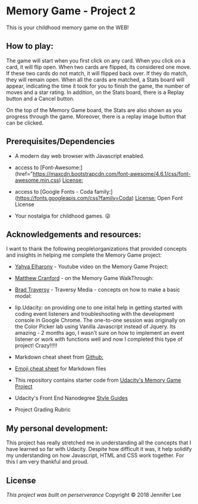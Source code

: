 # Memory Game - Project 2
This is your childhood memory game on the WEB!  

## How to play:
The game will start when you first click on any card.  When you click on a card, it will flip open.  When two cards are flipped, its considered one move.  If these two cards do not match, it will flipped back over.  If they do match, they will remain open.  When all the cards are matched, a Stats board will appear, indicating the time it took for you to finish the game, the number of moves and a star rating. In addition, on the Stats board, there is a Replay button and a Cancel button.


On the top of the Memory Game board, the Stats are also shown as you progress through the game.  Moreover, there is a replay image button that can be clicked.



## Prerequisites/Dependencies
* A modern day web browser with Javascript enabled.

* access to [Font-Awesome:] (href="https://maxcdn.bootstrapcdn.com/font-awesome/4.6.1/css/font-awesome.min.css)
[License:](https://fontawesome.com/license)

* access to [Google Fonts - Coda family:]
(https://fonts.googleapis.com/css?family=Coda)
[License:](https://fonts.google.com/attribution) Open Font License

* Your nostalgia for childhood games.  :stuck_out_tongue_winking_eye:



## Acknowledgements and resources:
I want to thank the following people\organizations that provided concepts and insights in helping me complete the Memory Game project:

* [Yahya Elharony](https://www.youtube.com/watch?v=G8J13lmApkQ&t=5s) - Youtube video on the Memory Game Project:


* [Matthew Cranford](https://matthewcranford.com/memory-game-walkthrough-part-1-setup/) - on the Memory Game WalkThrough:


* [Brad Traversy](https://www.youtube.com/watch?v=6ophW7Ask_0&t=1191s) - Traversy Media - concepts on how to make a basic modal:

* Iip.Udacity: on providing one to one inital help in getting started with coding event listeners and troubleshooting with the development console in Google Chrome. The one-to-one session was originally on the Color Picker lab using Vanilla Javascript instead of Jquery. Its amazing - 2 months ago, I wasn't sure on how to implement an event listener or work with functions well and now I completed this type of project!  Crazy!!!!!

* Markdown cheat sheet from [Github:](https://guides.github.com/pdfs/markdown-cheatsheet-online.pdf)


* [Emoji cheat sheet](https://www.webpagefx.com/tools/emoji-cheat-sheet/) for Markdown files

* This repository contains starter code from [Udacity's Memory Game Project](https://github.com/udacity/fend-project-memory-game)

* Udacity's Front End Nanodegree [Style Guides](https://github.com/udacity/frontend-nanodegree-styleguide)

* Project Grading Rubric



## My personal development:
This project has really stretched me in understanding all the concepts that I have learned so far with Udacity.  Despite how difficult it was, it help solidify my understanding on how Javascript, HTML and CSS work together. For this I am very thankful and proud. 


## License
_This project was built on perserverance_ Copyright &copy; 2018 Jennifer Lee